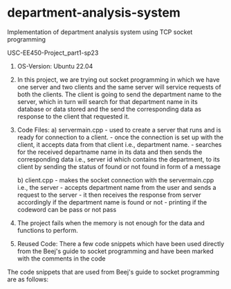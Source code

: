 # department-analysis-system
Implementation of department analysis system using TCP socket programming

USC-EE450-Project_part1-sp23

1)  OS-Version: Ubuntu 22.04

2)  In this project, we are trying out socket programming in which we have one server and two clients and the same server will service 
requests of both the clients. The client is going to send the department name to the server, which in turn will search for that department 
name in its database or data stored and the send the corresponding data as response to the client that requested it.

3)  Code Files:
    a)  servermain.cpp
        -   used to create a server that runs and is ready for connection to a client.
        -   once the connection is set up with the client, it accepts data from that client i.e., department name.
        -   searches for the received departname name in its data and then sends the corresponding data i.e., server id which contains the 
            department, to its client by sending the status of found or not found in form of a message
        

    b)  client.cpp
        -   makes the socket connection with the servermain.cpp i.e., the server
        -   accepts department name from the user and sends a request to the server
        -   it then receives the response from server accordingly if the department name is found or not
        -   printing if the codeword can be pass or not pass

4)  The project fails when the memory is not enough for the data and functions to perform.

5)  Reused Code: There a few code snippets which have been used directly from the Beej's guide to socket programming and 
have been marked with the comments in the code

The code snippets that are used from Beej's guide to socket programming are as follows: